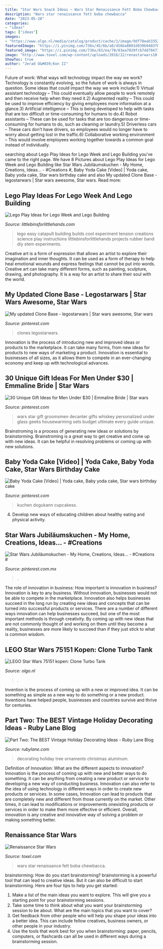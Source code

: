 ```yaml
---
title: "Star Wars Snack Ideas ~ Wars Star Renaissance Fett Boba Chewbacca"
description: "Wars star renaissance fett boba chewbacca"
date: "2023-05-28"
categories:
- "ideas"
tags: ["ideas"]
images:
- "https://www.olgo.nl/media/catalog/product/cache/1/image/9df78eab33525d08d6e5fb8d27136e95/7/5/75151_alt1.jpg"
featuredImage: "https://i.pinimg.com/736x/45/6b/a8/456ba8801d939b9403fb2027946708a7.jpg"
featured_image: "https://i.pinimg.com/736x/83/ea/70/83ea7020fcb7dd70473a83909250746e.jpg"
image: "http://www.toxel.com/wp-content/uploads/2016/12/renastarwars10.jpg"
ShowToc: true
author: "Jerad O&#039;Kon II"
---
```



Future of work: What ways will technology impact the way we work?
Technology is constantly evolving, so the future of work is always in question. Some ideas that could impact the way we work include:1) Virtual assistant technology – This could eventually allow people to work remotely and then receive help when they need it.2) Augmented reality – This could be used to improve efficiency by giving employees more information at a glance.3) Artificial intelligence – This is being developed to help with tasks that are too difficult or time-consuming for humans to do.4) Robot assistants – These can be used for tasks that are too dangerous or time- consuming for humans to do, such as cleaning or laundry.5) Driverless cars – These cars don’t have drivers, so employees would no longer have to worry about getting lost in the traffic.6) Collaborative working environment – This would involve employees working together towards a common goal instead of individually.

	

		
searching about Lego Play Ideas for Lego Week and Lego Building you've came to the right page. We have 8 Pictures about Lego Play Ideas for Lego Week and Lego Building like Star Wars Jubiläumskuchen - My Home, Creations, Ideas... - #Creations #, Baby Yoda Cake [Video] | Yoda cake, Baby yoda cake, Star wars birthday cake and also My updated Clone Base - legostarwars | Star wars awesome, Star wars. Read more:
		
    
## Lego Play Ideas For Lego Week And Lego Building

<img loading=lazy src="https://littlebinsforlittlehands.com/wp-content/uploads/2016/01/Easy-LEGO-Catapult-and-Tension-Science-Experiment-for-Kids.jpg" onerror="this.onerror=null;this.src='https://tse1.mm.bing.net/th?id=OIP.my5VByNahEqWDu3_dhki-gHaLH&amp;pid=15.1';" alt="Lego Play Ideas for Lego Week and Lego Building">

_Source: littlebinsforlittlehands.com_

>lego easy catapult building builds cool experiment tension creations science play instructions littlebinsforlittlehands projects rubber band diy stem experiments. 

	

Creative art is a form of expression that allows an artist to explore their imagination and inner thoughts. It can be used as a form of therapy to help heal emotional wounds and express feelings that cannot be put into words. Creative art can take many different forms, such as painting, sculpture, drawing, and photography. It is a way for an artist to share their soul with the world.

    
## My Updated Clone Base - Legostarwars | Star Wars Awesome, Star Wars

<img loading=lazy src="https://i.pinimg.com/736x/6d/65/06/6d6506294bfaebcca72db0bb395c9ff8.jpg" onerror="this.onerror=null;this.src='https://tse2.mm.bing.net/th?id=OIP.2qIiYrX2bN0m1oQPzgf5ygHaJ3&amp;pid=15.1';" alt="My updated Clone Base - legostarwars | Star wars awesome, Star wars">

_Source: pinterest.com_

>clones legostarwars. 

	

Innovation is the process of introducing new and improved ideas or products to the marketplace. It can take many forms, from new ideas for products to new ways of marketing a product. Innovation is essential to businesses of all sizes, as it allows them to compete in an ever-changing economy and keep up with technological advances.

    
## 30 Unique Gift Ideas For Men Under $30 | Emmaline Bride | Star Wars

<img loading=lazy src="https://i.pinimg.com/736x/45/6b/a8/456ba8801d939b9403fb2027946708a7.jpg" onerror="this.onerror=null;this.src='https://tse4.mm.bing.net/th?id=OIP.HsfAAa93aJ1O6ElzQQXb0QHaE7&amp;pid=15.1';" alt="30 Unique Gift Ideas for Men Under $30 | Emmaline Bride | Star wars">

_Source: pinterest.com_

>wars star gift groomsmen decanter gifts whiskey personalized under glass geeks housewarming sets budget ultimate every guide unique. 

	

Brainstroming is a process of generating new ideas or solutions by brainstorming. Brainstroming is a great way to get creative and come up with new ideas. It can be helpful in resolving problems or coming up with new solutions.

    
## Baby Yoda Cake [Video] | Yoda Cake, Baby Yoda Cake, Star Wars Birthday Cake

<img loading=lazy src="https://i.pinimg.com/736x/34/24/58/342458bf314bfa4ae8779ca94f13dde6.jpg" onerror="this.onerror=null;this.src='https://tse1.mm.bing.net/th?id=OIP.z3lzrfasO2N6oIAsBtrZVwHaKZ&amp;pid=15.1';" alt="Baby Yoda Cake [Video] | Yoda cake, Baby yoda cake, Star wars birthday cake">

_Source: pinterest.com_

>kuchen dogukann cupcakess. 

	

4. Develop new ways of educating children about healthy eating and physical activity.

    
## Star Wars Jubiläumskuchen - My Home, Creations, Ideas... - #Creations #

<img loading=lazy src="https://i.pinimg.com/736x/83/ea/70/83ea7020fcb7dd70473a83909250746e.jpg" onerror="this.onerror=null;this.src='https://tse2.mm.bing.net/th?id=OIP.-cpP4GB7muCQpl1d0Gm06wHaNK&amp;pid=15.1';" alt="Star Wars Jubiläumskuchen - My Home, Creations, Ideas... - #Creations #">

_Source: pinterest.com.mx_

>. 

	

The role of innovation in business: How important is innovation in business?
Innovation is key to any business. Without innovation, businesses would not be able to compete in the marketplace. Innovation also helps businesses succeed in the long run by creating new ideas and concepts that can be turned into successful products or services. There are a number of different ways innovation can help businesses succeed, but one of the most important methods is through creativity. By coming up with new ideas that are not commonly thought of and working on them until they become a reality, businesses are more likely to succeed than if they just stick to what is common wisdom.

    
## LEGO Star Wars 75151 Kopen: Clone Turbo Tank

<img loading=lazy src="https://www.olgo.nl/media/catalog/product/cache/1/image/9df78eab33525d08d6e5fb8d27136e95/7/5/75151_alt1.jpg" onerror="this.onerror=null;this.src='https://tse3.mm.bing.net/th?id=OIP.FUgJLtNq-dOcpThcDN3CVwHaG1&amp;pid=15.1';" alt="LEGO Star Wars 75151 kopen: Clone Turbo Tank">

_Source: olgo.nl_

>. 

	

Invention is the process of coming up with a new or improved idea. It can be something as simple as a new way to do something or a new product. Inventions have helped people, businesses and countries survive and thrive for centuries.

    
## Part Two: The BEST Vintage Holiday Decorating Ideas - Ruby Lane Blog

<img loading=lazy src="https://www.rubylane.com/blog/wp-content/uploads/2016/11/039.jpg" onerror="this.onerror=null;this.src='https://tse4.mm.bing.net/th?id=OIP.V5T5fCb595Hff2QVko5HsgHaLa&amp;pid=15.1';" alt="Part Two: The BEST Vintage Holiday Decorating Ideas - Ruby Lane Blog">

_Source: rubylane.com_

>decorating holiday tree ornaments christmas aluminum. 

	

Definition of Innovation: What are the different aspects to innovation?
Innovation is the process of coming up with new and better ways to do something. It can be anything from creating a new product or service to developing a new way of conducting business. Innovation can also refer to the idea of using technology in different ways in order to create new products or services. In some cases, Innovation can lead to products that are completely new and different from those currently on the market. Other times, it can lead to modifications or improvements onexisting products or services in order to make them more effective or efficient. Overall, innovation is any creative and innovative way of solving a problem or making something better.

    
## Renaissance Star Wars

<img loading=lazy src="http://www.toxel.com/wp-content/uploads/2016/12/renastarwars10.jpg" onerror="this.onerror=null;this.src='https://tse1.mm.bing.net/th?id=OIP.qc494cOev5NAb_9LxG2yzAAAAA&amp;pid=15.1';" alt="Renaissance Star Wars">

_Source: toxel.com_

>wars star renaissance fett boba chewbacca. 

	

brainstorming: How do you start brainstorming?
brainstorming is a powerful tool that can lead to creative ideas. But it can also be difficult to start brainstorming. Here are four tips to help you get started: 
1. Make a list of the main ideas you want to explore. This will give you a starting point for your brainstorming sessions.
2. Take some time to think about what you want your brainstorming session to be about. What are the main topics that you want to cover? 
3. Get feedback from other people who will help you shape your ideas into a better idea. This can include fellow creatives, business owners, or other people in your industry. 
4. Use the tools that work best for you when brainstorming: paper, pencils, computers, or flashcards can all be used in different ways during a brainstorming session.

